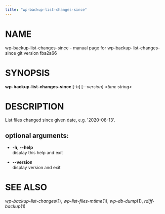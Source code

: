 ```yaml
---
title: "wp-backup-list-changes-since"
---
```



# NAME

wp-backup-list-changes-since - manual page for
wp-backup-list-changes-since git version fba2a66

# SYNOPSIS

**wp-backup-list-changes-since** \[*-h*\] \[*--version*\] *\<time
string\>*

# DESCRIPTION

List files changed since given date, e.g. '2020-08-13'.

## optional arguments:

  - **-h**, **--help**  
    display this help and exit

  - **--version**  
    display version and exit

# SEE ALSO

*wp-backup-list-changes*(1), *wp-list-files-mtime*(1), *wp-db-dump*(1),
*rdiff-backup*(1)
